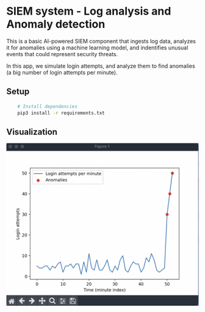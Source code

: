 # SIEM system - Log analysis and Anomaly detection  

This is a basic AI-powered SIEM component that ingests log data, analyzes it for anomalies using a machine learning model, and indentifies unusual events that could represent security threats.

In this app, we simulate login attempts, and analyze them to find anomalies (a big number of login attempts per minute).

## Setup

```bash
    # Install dependencies
    pip3 install -r requirements.txt
```

## Visualization

![Visualization](./docs/figure.png)